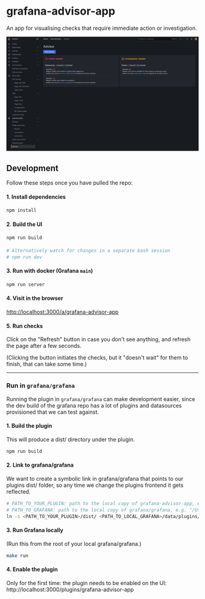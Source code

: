 # grafana-advisor-app

An app for visualising checks that require immediate action or investigation.

![Screenshot](docs/screenshot.png)

## Development

Follow these steps once you have pulled the repo:

#### 1. Install dependencies

```bash
npm install
```

#### 2. Build the UI

```bash
npm run build

# Alternatively watch for changes in a separate bash session
# npm run dev
```

#### 3. Run with docker (Grafana `main`)

```bash
npm run server
```

#### 4. Visit in the browser

[http://localhost:3000/a/grafana-advisor-app](http://localhost:3000/a/grafana-advisor-app)

#### 5. Run checks

Click on the "Refresh" button in case you don't see anything, and refresh the page after a few seconds.

(Clicking the button initiates the checks, but it "doesn't wait" for them to finish, that can take some time.)

---

### Run in `grafana/grafana`

Running the plugin in `grafana/grafana` can make development easier, since the dev build of the grafana repo has a lot of plugins and datasources provisioned that we can test against.

#### 1. Build the plugin

This will produce a dist/ directory under the plugin.

```bash
npm run build
```

#### 2. Link to grafana/grafana

We want to create a symbolic link in grafana/grafana that points to our plugins dist/ folder, so any time we change the plugins frontend it gets reflected.

```bash
# PATH_TO_YOUR_PLUGIN: path to the local copy of grafana-advisor-app, e.g. "/Users/leventebalogh/grafana-advisor-app"<br>
# PATH_TO_GRAFANA: path to the local copy of grafana/grafana, e.g. "/Users/leventebalogh/grafana"
ln -s <PATH_TO_YOUR_PLUGIN>/dist/ <PATH_TO_LOCAL_GRAFANA>/data/plugins/grafana-advisor-app
```

#### 3. Run Grafana locally

(Run this from the root of your local grafana/grafana.)

```bash
make run
```

#### 4. Enable the plugin

Only for the first time: the plugin needs to be enabled on the UI: http://localhost:3000/plugins/grafana-advisor-app
